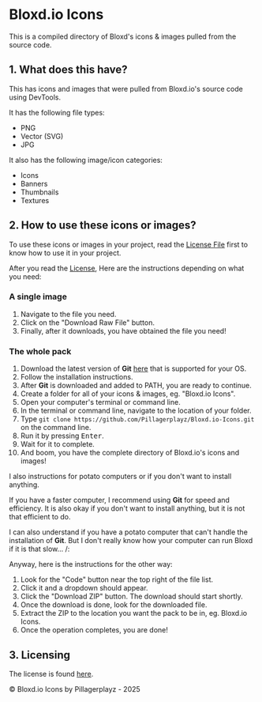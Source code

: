 # Bloxd.io Icons

This is a compiled directory of Bloxd's icons & images pulled from the source code.

## 1. What does this have?

This has icons and images that were pulled from Bloxd.io's source code using DevTools.

It has the following file types:
- PNG
- Vector (SVG)
- JPG

It also has the following image/icon categories:
- Icons
- Banners
- Thumbnails
- Textures

## 2. How to use these icons or images?

To use these icons or images in your project, read the [License File](LICENSE) first to know how to use it in your project.

After you read the [License](LICENSE), Here are the instructions depending on what you need:

### A single image

1. Navigate to the file you need.
2. Click on the "Download Raw File" button.
3. Finally, after it downloads, you have obtained the file you need!

### The whole pack

1. Download the latest version of **Git** [here](https://git-scm.com/downloads) that is supported for your OS.
2. Follow the installation instructions.
3. After **Git** is downloaded and added to PATH, you are ready to continue.
4. Create a folder for all of your icons & images, eg. "Bloxd.io Icons".
5. Open your computer's terminal or command line.
6. In the terminal or command line, navigate to the location of your folder.
7. Type `git clone https://github.com/Pillagerplayz/Bloxd.io-Icons.git` on the command line.
8. Run it by pressing <kbd>Enter</kbd>.
9. Wait for it to complete.
10. And boom, you have the complete directory of Bloxd.io's icons and images!

I also instructions for potato computers or if you don't want to install anything.

If you have a faster computer, I recommend using **Git** for speed and efficiency. It is also okay if you don't want to install anything, but it is not that efficient to do.

I can also understand if you have a potato computer that can't handle the installation of **Git**. But I don't really know how your computer can run Bloxd if it is that slow... /:

Anyway, here is the instructions for the other way:

1. Look for the "Code" button near the top right of the file list.
2. Click it and a dropdown should appear.
3. Click the "Download ZIP" button. The download should start shortly.
4. Once the download is done, look for the downloaded file.
5. Extract the ZIP to the location you want the pack to be in, eg. Bloxd.io Icons.
6. Once the operation completes, you are done!

## 3. Licensing

The license is found [here](LICENSE).

© Bloxd.io Icons by Pillagerplayz - 2025